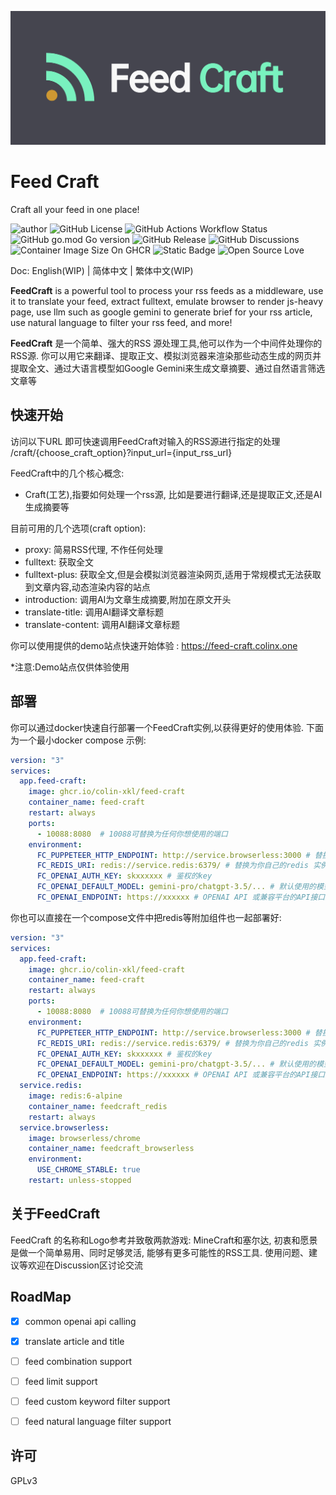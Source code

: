 ![logo.png](asset/logo-header.png)

# Feed Craft

Craft all your feed in one place!

![author](https://img.shields.io/badge/author-Colin-blue)
![GitHub License](https://img.shields.io/github/license/Colin-XKL/FeedCraft)
![GitHub Actions Workflow Status](https://img.shields.io/github/actions/workflow/status/Colin-XKL/FeedCraft/docker-publish.yml)
![GitHub go.mod Go version](https://img.shields.io/github/go-mod/go-version/Colin-XKL/FeedCraft)
![GitHub Release](https://img.shields.io/github/v/release/Colin-XKL/FeedCraft)
![GitHub Discussions](https://img.shields.io/github/discussions/Colin-XKL/FeedCraft?link=https%3A%2F%2Fgithub.com%2FColin-XKL%2FFeedCraft%2Fdiscussions)
![Container Image Size On GHCR](https://ghcr-badge.egpl.dev/colin-xkl/feed-craft/size?color=%2344cc11&tag=latest&label=image+size)
![Static Badge](https://img.shields.io/badge/arch-amd64|arm64|armv7-blue)
![Open Source Love](https://badges.frapsoft.com/os/v2/open-source.svg?v=103)

Doc: English(WIP) | 简体中文 | 繁体中文(WIP)

**FeedCraft** is a powerful tool to process your rss feeds as a middleware, use it to translate your feed, extract
fulltext, emulate browser
to render js-heavy page, use llm such as google gemini to generate brief for your rss article, use natural language to
filter your rss feed, and more!

**FeedCraft** 是一个简单、强大的RSS 源处理工具,他可以作为一个中间件处理你的RSS源.
你可以用它来翻译、提取正文、模拟浏览器来渲染那些动态生成的网页并提取全文、通过大语言模型如Google
Gemini来生成文章摘要、通过自然语言筛选文章等

## 快速开始

访问以下URL 即可快速调用FeedCraft对输入的RSS源进行指定的处理
/craft/{choose_craft_option}?input_url={input_rss_url}

FeedCraft中的几个核心概念:

- Craft(工艺),指要如何处理一个rss源, 比如是要进行翻译,还是提取正文,还是AI生成摘要等

目前可用的几个选项(craft option):

- proxy: 简易RSS代理, 不作任何处理
- fulltext: 获取全文
- fulltext-plus: 获取全文,但是会模拟浏览器渲染网页,适用于常规模式无法获取到文章内容,动态渲染内容的站点
- introduction: 调用AI为文章生成摘要,附加在原文开头
- translate-title: 调用AI翻译文章标题
- translate-content: 调用AI翻译文章标题

你可以使用提供的demo站点快速开始体验 :
https://feed-craft.colinx.one

*注意:Demo站点仅供体验使用

## 部署

你可以通过docker快速自行部署一个FeedCraft实例,以获得更好的使用体验.
下面为一个最小docker compose 示例:

```yaml
version: "3"
services:
  app.feed-craft:
    image: ghcr.io/colin-xkl/feed-craft
    container_name: feed-craft
    restart: always
    ports:
      - 10088:8080  # 10088可替换为任何你想使用的端口
    environment:
      FC_PUPPETEER_HTTP_ENDPOINT: http://service.browserless:3000 # 替换为你自己的 browserless 或其他浏览器实例地址
      FC_REDIS_URI: redis://service.redis:6379/ # 替换为你自己的redis 实例地址
      FC_OPENAI_AUTH_KEY: skxxxxxx # 鉴权的key
      FC_OPENAI_DEFAULT_MODEL: gemini-pro/chatgpt-3.5/... # 默认使用的模型
      FC_OPENAI_ENDPOINT: https://xxxxxx # OPENAI API 或兼容平台的API接口路径
```

你也可以直接在一个compose文件中把redis等附加组件也一起部署好:

```yaml
version: "3"
services:
  app.feed-craft:
    image: ghcr.io/colin-xkl/feed-craft
    container_name: feed-craft
    restart: always
    ports:
      - 10088:8080  # 10088可替换为任何你想使用的端口
    environment:
      FC_PUPPETEER_HTTP_ENDPOINT: http://service.browserless:3000 # 替换为你自己的 browserless 或其他浏览器实例地址
      FC_REDIS_URI: redis://service.redis:6379/ # 替换为你自己的redis 实例地址
      FC_OPENAI_AUTH_KEY: skxxxxxx # 鉴权的key
      FC_OPENAI_DEFAULT_MODEL: gemini-pro/chatgpt-3.5/... # 默认使用的模型
      FC_OPENAI_ENDPOINT: https://xxxxxx # OPENAI API 或兼容平台的API接口路径
  service.redis:
    image: redis:6-alpine
    container_name: feedcraft_redis
    restart: always
  service.browserless:
    image: browserless/chrome
    container_name: feedcraft_browserless
    environment:
      USE_CHROME_STABLE: true
    restart: unless-stopped
```

## 关于FeedCraft

FeedCraft 的名称和Logo参考并致敬两款游戏: MineCraft和塞尔达, 初衷和愿景是做一个简单易用、同时足够灵活, 能够有更多可能性的RSS工具.
使用问题、建议等欢迎在Discussion区讨论交流


## RoadMap

- [x] common openai api calling 
- [x] translate article and title
- [ ] feed combination support
- [ ] feed limit support
- [ ] feed custom keyword filter support
- [ ] feed natural language filter support


## 许可

GPLv3
